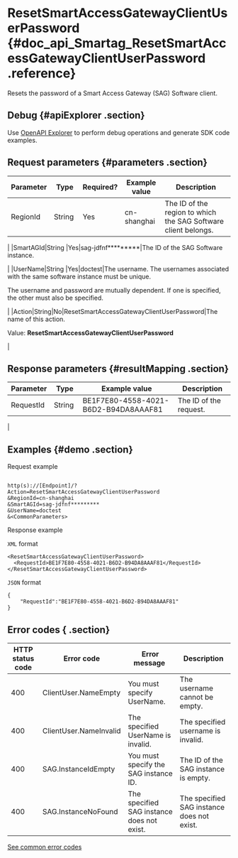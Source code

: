 # ResetSmartAccessGatewayClientUserPassword {#doc_api_Smartag_ResetSmartAccessGatewayClientUserPassword .reference}

Resets the password of a Smart Access Gateway \(SAG\) Software client.

## Debug {#apiExplorer .section}

Use [OpenAPI Explorer](https://api.aliyun.com/#product=Smartag&api=ResetSmartAccessGatewayClientUserPassword) to perform debug operations and generate SDK code examples.

## Request parameters {#parameters .section}

|Parameter|Type|Required?|Example value|Description|
|---------|----|---------|-------------|-----------|
|RegionId|String |Yes|cn-shanghai|The ID of the region to which the SAG Software client belongs.

 |
|SmartAGId|String |Yes|sag-jdfnf\*\*\*\*\*\*\*\*\*|The ID of the SAG Software instance.

 |
|UserName|String |Yes|doctest|The username. The usernames associated with the same software instance must be unique.

 The username and password are mutually dependent. If one is specified, the other must also be specified.

 |
|Action|String|No|ResetSmartAccessGatewayClientUserPassword|The name of this action.

 Value: **ResetSmartAccessGatewayClientUserPassword**

 |

## Response parameters {#resultMapping .section}

|Parameter|Type|Example value|Description|
|---------|----|-------------|-----------|
|RequestId|String |BE1F7E80-4558-4021-B6D2-B94DA8AAAF81|The ID of the request.

 |

## Examples {#demo .section}

Request example

``` {#request_demo}

http(s)://[Endpoint]/? Action=ResetSmartAccessGatewayClientUserPassword
&RegionId=cn-shanghai
&SmartAGId=sag-jdfnf*********
&UserName=doctest
&<CommonParameters>

```

Response example

`XML` format

``` {#xml_return_success_demo}
<ResetSmartAccessGatewayClientUserPassword> 
  <RequestId>BE1F7E80-4558-4021-B6D2-B94DA8AAAF81</RequestId> 
</ResetSmartAccessGatewayClientUserPassword> 

```

`JSON` format

``` {#json_return_success_demo}
{
	"RequestId":"BE1F7E80-4558-4021-B6D2-B94DA8AAAF81"
}
```

## Error codes { .section}

|HTTP status code|Error code|Error message |Description|
|----------------|----------|--------------|-----------|
|400 |ClientUser.NameEmpty|You must specify UserName.|The username cannot be empty.|
|400 |ClientUser.NameInvalid|The specified UserName is invalid.|The specified username is invalid.|
|400 |SAG.InstanceIdEmpty|You must specify the SAG instance ID.|The ID of the SAG instance is empty.|
|400 |SAG.InstanceNoFound|The specified SAG instance does not exist.|The specified SAG instance does not exist.|

[See common error codes](https://error-center.aliyun.com/status/product/Smartag)

